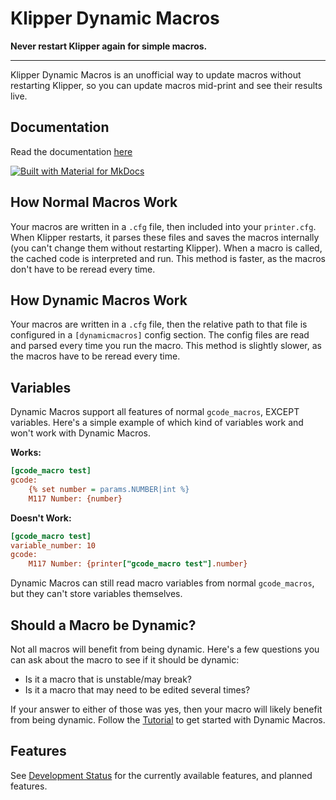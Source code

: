 # Klipper Dynamic Macros

**Never restart Klipper again for simple macros.**

---

Klipper Dynamic Macros is an unofficial way to update macros without restarting Klipper, so you can update macros mid-print and see their results live. 

## Documentation

Read the documentation [here](https://3dcoded.github.io/DynamicMacros)

[![Built with Material for MkDocs](https://img.shields.io/badge/Material_for_MkDocs-526CFE?style=for-the-badge&logo=MaterialForMkDocs&logoColor=white)](https://squidfunk.github.io/mkdocs-material/)

## How Normal Macros Work

Your macros are written in a `.cfg` file, then included into your `printer.cfg`. When Klipper restarts, it parses these files and saves the macros internally (you can't change them without restarting Klipper). When a macro is called, the cached code is interpreted and run. This method is faster, as the macros don't have to be reread every time.

## How Dynamic Macros Work

Your macros are written in a `.cfg` file, then the relative path to that file is configured in a `[dynamicmacros]` config section. The config files are read and parsed every time you run the macro. This method is slightly slower, as the macros have to be reread every time.

## Variables

Dynamic Macros support all features of normal `gcode_macros`, EXCEPT variables. Here's a simple example of which kind of variables work and won't work with Dynamic Macros.

**Works:**

```cfg
[gcode_macro test]
gcode:
    {% set number = params.NUMBER|int %}
    M117 Number: {number}
```

**Doesn't Work:**
```cfg
[gcode_macro test]
variable_number: 10
gcode:
    M117 Number: {printer["gcode_macro test"].number}
```

Dynamic Macros can still read macro variables from normal `gcode_macros`, but they can't store variables themselves.

## Should a Macro be Dynamic?

Not all macros will benefit from being dynamic. Here's a few questions you can ask about the macro to see if it should be dynamic:

- Is it a macro that is unstable/may break?
- Is it a macro that may need to be edited several times?

If your answer to either of those was yes, then your macro will likely benefit from being dynamic. Follow the [Tutorial](https://3dcoded.github.io/DynamicMacros/tutorial) to get started with Dynamic Macros.

## Features

See [Development Status](https://3dcoded.github.io/DynamicMacros/devstatus) for the currently available features, and planned features.
